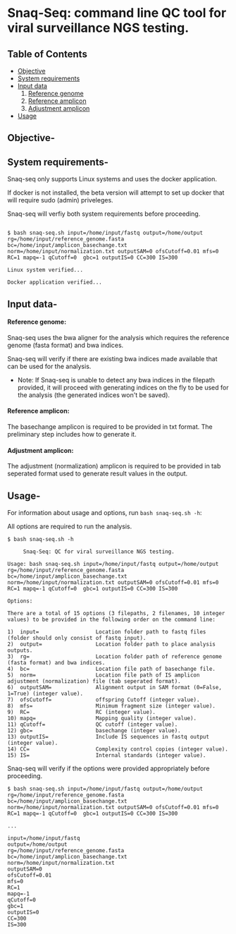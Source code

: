 # Snaq-Seq: command line QC tool for viral surveillance NGS testing. 

Table of Contents
-----------------
- [Objective](#objective)
- [System requirements](#requirements)
- [Input data](#data)
  1. [Reference genome](#reference-genome)
  2. [Reference amplicon](#reference-amplicon)
  3. [Adjustment amplicon](#adjustment-amplicon)
- [Usage](#usage-options)

## <a name="objective"></a> Objective-

## <a name="requirements"></a> System requirements-

Snaq-seq only supports Linux systems and uses the docker application. 

If docker is not installed, the beta version will attempt to set up docker that will require sudo (admin) priveleges. 

Snaq-seq will verfiy both system requirements before proceeding.

```

$ bash snaq-seq.sh input=/home/input/fastq output=/home/output rg=/home/input/reference_genome.fasta bc=/home/input/amplicon_basechange.txt norm=/home/input/normalization.txt outputSAM=0 ofsCutoff=0.01 mfs=0 RC=1 mapq=-1 qCutoff=0  gbc=1 outputIS=0 CC=300 IS=300

Linux system verified...

Docker application verified... 
``` 

## <a name="data"></a> Input data-

#### Reference genome:

Snaq-seq uses the bwa aligner for the analysis which requires the reference genome (fasta format) and bwa indices. 

Snaq-seq will verify if there are existing bwa indices made available that can be used for the analysis.


* Note: If Snaq-seq is unable to detect any bwa indices in the filepath provided, it will proceed with generating indices on the fly to be used for the analysis (the generated indices won't be saved).


#### Reference amplicon:

The basechange amplicon is required to be provided in txt format. The preliminary step includes how to generate it.

#### Adjustment amplicon:

The adjustment (normalization) amplicon is required to be provided in tab seperated format used to generate result values in the output.

## <a name="usage-options"></a> Usage-

For information about usage and options, run ```bash snaq-seq.sh -h```: 

All options are required to run the analysis.

```
$ bash snaq-seq.sh -h
 
     Snaq-Seq: QC for viral surveillance NGS testing.     

Usage: bash snaq-seq.sh input=/home/input/fastq output=/home/output rg=/home/input/reference_genome.fasta bc=/home/input/amplicon_basechange.txt norm=/home/input/normalization.txt outputSAM=0 ofsCutoff=0.01 mfs=0 RC=1 mapq=-1 qCutoff=0  gbc=1 outputIS=0 CC=300 IS=300

Options:

There are a total of 15 options (3 filepaths, 2 filenames, 10 integer values) to be provided in the following order on the command line:
 
1)  input=                  Location folder path to fastq files (folder should only consist of fastq input).
2)  output=                 Location folder path to place analysis outputs.
3)  rg=       	            Location folder path of reference genome (fasta format) and bwa indices.
4)  bc=                     Location file path of basechange file.
5)  norm=                   Location file path of IS amplicon adjustment (normalization) file (tab seperated format).
6)  outputSAM=              Alignment output in SAM format (0=False, 1=True) (integer value).
7)  ofsCutoff=              offspring Cutoff (integer value).
8)  mfs=                    Minimum fragment size (integer value).
9)  RC=                     RC (integer value).
10) mapq=                   Mapping quality (integer value).
11) qCutoff=                QC cutoff (integer value).
12) gbc=                    basechange (integer value).
13) outputIS=               Include IS sequences in fastq output (integer value).
14) CC=                     Complexity control copies (integer value).
15) IS=                     Internal standards (integer value).

```

Snaq-seq will  verify if the options were provided appropriately before proceeding.

```
$ bash snaq-seq.sh input=/home/input/fastq output=/home/output rg=/home/input/reference_genome.fasta bc=/home/input/amplicon_basechange.txt norm=/home/input/normalization.txt outputSAM=0 ofsCutoff=0.01 mfs=0 RC=1 mapq=-1 qCutoff=0  gbc=1 outputIS=0 CC=300 IS=300

... 

input=/home/input/fastq
output=/home/output
rg=/home/input/reference_genome.fasta
bc=/home/input/amplicon_basechange.txt
norm=/home/input/normalization.txt
outputSAM=0
ofsCutoff=0.01
mfs=0
RC=1
mapq=-1
qCutoff=0
gbc=1
outputIS=0
CC=300
IS=300 
```
